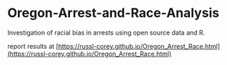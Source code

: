 # Oregon-Arrest-and-Race-Analysis
Investigation of racial bias in arrests using open source data and R.

report results at [https://russl-corey.github.io/Oregon_Arrest_Race.html](https://russl-corey.github.io/Oregon_Arrest_Race.html)
